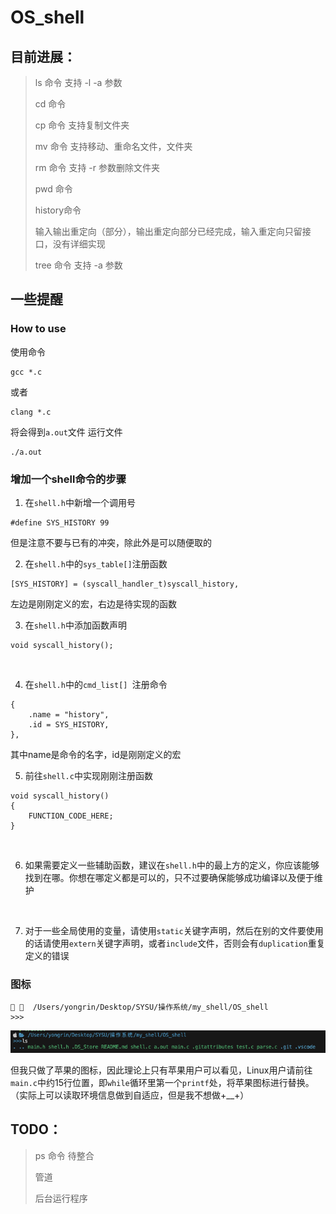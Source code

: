 # OS_shell

## 目前进展：
> ls 命令 支持 -l -a 参数
> 
> cd 命令
> 
> cp 命令 支持复制文件夹
> 
> mv 命令 支持移动、重命名文件，文件夹
>
> rm 命令 支持 -r 参数删除文件夹
>
> pwd 命令 
>
> history命令
>
> 输入输出重定向（部分），输出重定向部分已经完成，输入重定向只留接口，没有详细实现
>
> tree 命令 支持 -a 参数

## 一些提醒

### How to use
使用命令
```
gcc *.c
```
或者
```
clang *.c
```
将会得到`a.out`文件
运行文件
```
./a.out
```

### 增加一个shell命令的步骤
1. 在`shell.h`中新增一个调用号
```
#define SYS_HISTORY 99
```
但是注意不要与已有的冲突，除此外是可以随便取的
</br>

2. 在`shell.h`中的`sys_table[]`注册函数
```
[SYS_HISTORY] = (syscall_handler_t)syscall_history,
```
左边是刚刚定义的宏，右边是待实现的函数
</br>

3. 在`shell.h`中添加函数声明
```
void syscall_history();
```
</br>

4. 在`shell.h`中的`cmd_list[] `注册命令
```
{
    .name = "history",
    .id = SYS_HISTORY,
},
```
其中name是命令的名字，id是刚刚定义的宏
</br>

5. 前往`shell.c`中实现刚刚注册函数
```
void syscall_history()
{
    FUNCTION_CODE_HERE;
}
```
</br>

6. 如果需要定义一些辅助函数，建议在`shell.h`中的最上方的定义，你应该能够找到在哪。你想在哪定义都是可以的，只不过要确保能够成功编译以及便于维护

</br>

7. 对于一些全局使用的变量，请使用`static`关键字声明，然后在别的文件要使用的话请使用`extern`关键字声明，或者`include`文件，否则会有`duplication`重复定义的错误


### 图标
```
   /Users/yongrin/Desktop/SYSU/操作系统/my_shell/OS_shell
>>>
```
![](imgs/1.png)

但我只做了苹果的图标，因此理论上只有苹果用户可以看见，Linux用户请前往`main.c`中约15行位置，即`while`循环里第一个`printf`处，将苹果图标进行替换。（实际上可以读取环境信息做到自适应，但是我不想做+__+）
## TODO：
> ps 命令 待整合
> 
> 管道
>
> 后台运行程序



